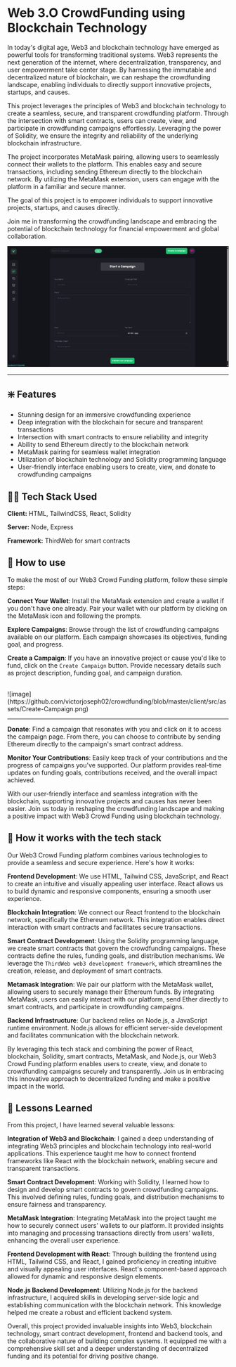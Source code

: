 
# Web 3.O CrowdFunding using Blockchain Technology

In today's digital age, Web3 and blockchain technology have emerged as powerful tools for transforming traditional systems. Web3 represents the next generation of the internet, where decentralization, transparency, and user empowerment take center stage. By harnessing the immutable and decentralized nature of blockchain, we can reshape the crowdfunding landscape, enabling individuals to directly support innovative projects, startups, and causes.

This project leverages the principles of Web3 and blockchain technology to create a seamless, secure, and transparent crowdfunding platform. Through the intersection with smart contracts, users can create, view, and participate in crowdfunding campaigns effortlessly. Leveraging the power of Solidity, we ensure the integrity and reliability of the underlying blockchain infrastructure.

The project incorporates MetaMask pairing, allowing users to seamlessly connect their wallets to the platform. This enables easy and secure transactions, including sending Ethereum directly to the blockchain network. By utilizing the MetaMask extension, users can engage with the platform in a familiar and secure manner.

The goal of this project is to empower individuals to support innovative projects, startups, and causes directly. 

Join me in transforming the crowdfunding landscape and embracing the potential of blockchain technology for financial empowerment and global collaboration.

![image](https://github.com/victorjoseph02/crowdfunding/blob/master/client/src/assets/Create-Campaign.png) <br>
_______________________________________________________________________________________________________________________________

## ❇️ Features

- Stunning design for an immersive crowdfunding experience
- Deep integration with the blockchain for secure and transparent transactions
- Intersection with smart contracts to ensure reliability and integrity
- Ability to send Ethereum directly to the blockchain network
- MetaMask pairing for seamless wallet integration
- Utilization of blockchain technology and Solidity programming language
- User-friendly interface enabling users to create, view, and donate to crowdfunding campaigns


## 🧑‍💻 Tech Stack Used

**Client:** HTML, TailwindCSS, React, Solidity

**Server:** Node, Express

**Framework:** ThirdWeb for smart contracts 






## 🧐 How to use

To make the most of our Web3 Crowd Funding platform, follow these simple steps:

**Connect Your Wallet**: Install the MetaMask extension and create a wallet if you don't have one already. Pair your wallet with our platform by clicking on the MetaMask icon and following the prompts.

**Explore Campaigns**: Browse through the list of crowdfunding campaigns available on our platform. Each campaign showcases its objectives, funding goal, and progress.

**Create a Campaign**: If you have an innovative project or cause you'd like to fund, click on the `Create Campaign` button. Provide necessary details such as project description, funding goal, and campaign duration.

<br>
![image](https://github.com/victorjoseph02/crowdfunding/blob/master/client/src/assets/Create-Campaign.png) <br>

_______________________________________________________________________________________________________________________________


**Donate**: Find a campaign that resonates with you and click on it to access the campaign page. From there, you can choose to contribute by sending Ethereum directly to the campaign's smart contract address.

**Monitor Your Contributions**: Easily keep track of your contributions and the progress of campaigns you've supported. Our platform provides real-time updates on funding goals, contributions received, and the overall impact achieved.

With our user-friendly interface and seamless integration with the blockchain, supporting innovative projects and causes has never been easier. Join us today in reshaping the crowdfunding landscape and making a positive impact with Web3 Crowd Funding using blockchain technology.


## 🧐 How it works with the tech stack


Our Web3 Crowd Funding platform combines various technologies to provide a seamless and secure experience. Here's how it works:

 **Frontend Development**: We use HTML, Tailwind CSS, JavaScript, and React to create an intuitive and visually appealing user interface. React allows us to build dynamic and responsive components, ensuring a smooth user experience.

**Blockchain Integration**: We connect our React frontend to the blockchain network, specifically the Ethereum network. This integration enables direct interaction with smart contracts and facilitates secure transactions.

**Smart Contract Development**: Using the Solidity programming language, we create smart contracts that govern the crowdfunding campaigns. These contracts define the rules, funding goals, and distribution mechanisms. We leverage the `ThirdWeb web3 development framework`, which streamlines the creation, release, and deployment of smart contracts.

**Metamask Integration**: We pair our platform with the MetaMask wallet, allowing users to securely manage their Ethereum funds. By integrating MetaMask, users can easily interact with our platform, send Ether directly to smart contracts, and participate in crowdfunding campaigns.

**Backend Infrastructure**: Our backend relies on Node.js, a JavaScript runtime environment. Node.js allows for efficient server-side development and facilitates communication with the blockchain network.

By leveraging this tech stack and combining the power of React, blockchain, Solidity, smart contracts, MetaMask, and Node.js, our Web3 Crowd Funding platform enables users to create, view, and donate to crowdfunding campaigns securely and transparently. Join us in embracing this innovative approach to decentralized funding and make a positive impact in the world.

## 📖 Lessons Learned

From this project, I have learned several valuable lessons:

**Integration of Web3 and Blockchain**: I gained a deep understanding of integrating Web3 principles and blockchain technology into real-world applications. This experience taught me how to connect frontend frameworks like React with the blockchain network, enabling secure and transparent transactions.

**Smart Contract Development**: Working with Solidity, I learned how to design and develop smart contracts to govern crowdfunding campaigns. This involved defining rules, funding goals, and distribution mechanisms to ensure fairness and transparency.

**MetaMask Integration**: Integrating MetaMask into the project taught me how to securely connect users' wallets to our platform. It provided insights into managing and processing transactions directly from users' wallets, enhancing the overall user experience.

**Frontend Development with React**: Through building the frontend using HTML, Tailwind CSS, and React, I gained proficiency in creating intuitive and visually appealing user interfaces. React's component-based approach allowed for dynamic and responsive design elements.

**Node.js Backend Development**: Utilizing Node.js for the backend infrastructure, I acquired skills in developing server-side logic and establishing communication with the blockchain network. This knowledge helped me create a robust and efficient backend system.

Overall, this project provided invaluable insights into Web3, blockchain technology, smart contract development, frontend and backend tools, and the collaborative nature of building complex systems. It equipped me with a comprehensive skill set and a deeper understanding of decentralized funding and its potential for driving positive change.


